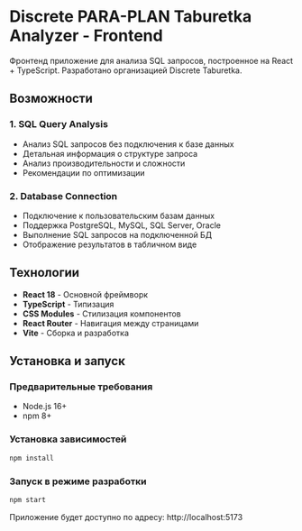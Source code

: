# Discrete PARA-PLAN Taburetka Analyzer - Frontend

Фронтенд приложение для анализа SQL запросов, построенное на React + TypeScript. Разработано организацией Discrete Taburetka.

## Возможности

### 1. SQL Query Analysis
- Анализ SQL запросов без подключения к базе данных
- Детальная информация о структуре запроса
- Анализ производительности и сложности
- Рекомендации по оптимизации

### 2. Database Connection
- Подключение к пользовательским базам данных
- Поддержка PostgreSQL, MySQL, SQL Server, Oracle
- Выполнение SQL запросов на подключенной БД
- Отображение результатов в табличном виде

## Технологии

- **React 18** - Основной фреймворк
- **TypeScript** - Типизация
- **CSS Modules** - Стилизация компонентов
- **React Router** - Навигация между страницами
- **Vite** - Сборка и разработка

## Установка и запуск

### Предварительные требования
- Node.js 16+ 
- npm 8+

### Установка зависимостей
```bash
npm install
```

### Запуск в режиме разработки
```bash
npm start
```

Приложение будет доступно по адресу: http://localhost:5173
